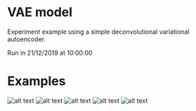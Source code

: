 # VAE model
Experiment example using a simple deconvolutional variational autoencoder.

Run in 21/12/2019 at 10:00:00
# Examples
![alt text](./examples\image_1235.png)
![alt text](./examples\image_1565.png)
![alt text](./examples\image_1856.png)
![alt text](./examples\image_2720.png)
![alt text](./examples\image_2931.png)
